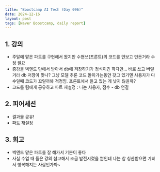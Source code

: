 ```yaml
---
title: "Boostcamp AI Tech (Day 096)"
date: 2024-12-16
layout: post
tags: [Naver Boostcamp, daily report]
---
```

## 1. 강의
- 주말에 맡은 파트를 구현해서 왔지만 수현쓰(프론트)의 코드를 안보고 만든거라 수정 필요
- 증강을 벡엔드 단에서 받아서 db에 저장하기가 정석이긴 하다만... 바로 쓰고 버릴거라 db 저장이 맞나? 그냥 모델 추론 코드 돌아가는동안 갖고 있기엔 사용자가 다수일때 코드가 꼬일까봐 걱정임. 프론트에서 들고 있는 게 낫지 않을까?
- 코드를 팀에게 공유하고 파트 재설정 : 나는 사용자, 점수 - db 연결

## 2. 피어세션
- 결과물 공유!
- 파트 재설정

## 3. 회고
- 벡엔드 맡은 파트를 잘 해가서 기분이 좋다
- 사실 수업 때 들은 강의 참고해서 조금 발전시켰을 뿐인데 나는 참 칭찬받으면 기뻐서 행복해지는 사람인가봐~